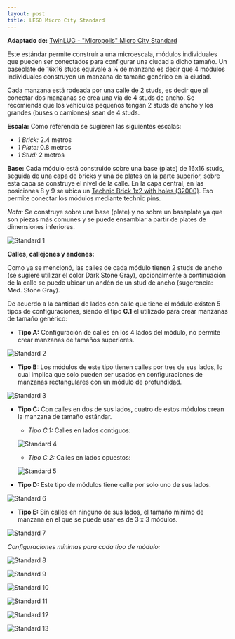 ```yaml
---
layout: post
title: LEGO Micro City Standard
---
```


**Adaptado de:** [TwinLUG - "Micropolis" Micro City Standard](http://twinlug.com/micropolis-micro-city-standard/)

Este estándar permite construir a una microescala, módulos individuales que pueden ser conectados para configurar una ciudad a dicho tamaño. Un baseplate de 16x16 studs equivale a ¼ de manzana es decir que 4 módulos individuales construyen un manzana de tamaño genérico en la ciudad.

Cada manzana está rodeada por una calle de 2 studs, es decir que al conectar dos manzanas se crea una vía de 4 studs de ancho. Se recomienda que los vehículos pequeños tengan 2 studs de ancho y los grandes (buses o camiones) sean de 4 studs.

**Escala:** Como referencia se sugieren las siguientes escalas:
   - *1 Brick:* 2.4 metros
   - *1 Plate:* 0.8 metros
   - *1 Stud:*  2 metros

**Base:** Cada módulo está construido sobre una base (plate) de 16x16 studs, seguida de una capa de bricks y una de plates en la parte superior, sobre esta capa se construye el nivel de la calle. En la capa central, en las posiciones 8 y 9 se ubica un [Technic Brick 1x2 with holes (32000)](https://brickset.com/parts/4210762/brick-1x2-m-2-holes-%C3%B8-4-87). Eso permite conectar los módulos mediante technic pins.

*Nota:* Se construye sobre una base (plate) y no sobre un baseplate ya que son piezas más comunes y se puede ensamblar a partir de plates de dimensiones inferiores.

![Standard 1](https://raw.githubusercontent.com/daniels13ca/daniels13ca.github.io/master/images/Standard1.png)

**Calles, callejones y andenes:**

Como ya se mencionó, las calles de cada módulo tienen 2 studs de ancho (se sugiere utilizar el color Dark Stone Gray), opcionalmente a continuación de la calle se puede ubicar un andén de un stud de ancho (sugerencia: Med. Stone Gray).

De acuerdo a la cantidad de lados con calle que tiene el módulo existen 5 tipos de configuraciones, siendo el tipo **C.1** el utilizado para crear manzanas de tamaño genérico:

- **Tipo A:** Configuración de calles en los 4 lados del módulo, no permite crear manzanas de tamaños superiores.

![Standard 2](https://raw.githubusercontent.com/daniels13ca/daniels13ca.github.io/master/images/Standard2.png)

- **Tipo B:** Los módulos de este tipo tienen calles por tres de sus lados, lo cual implica que solo pueden ser usados en configuraciones de manzanas rectangulares con un módulo de profundidad.

![Standard 3](https://raw.githubusercontent.com/daniels13ca/daniels13ca.github.io/master/images/Standard3.png)

- **Tipo C:** Con calles en dos de sus lados, cuatro de estos módulos crean la manzana de tamaño estándar. 

   - *Tipo C.1:* Calles en lados contiguos:

   ![Standard 4](https://raw.githubusercontent.com/daniels13ca/daniels13ca.github.io/master/images/Standard4.png)

   - *Tipo C.2:* Calles en lados opuestos:

   ![Standard 5](https://raw.githubusercontent.com/daniels13ca/daniels13ca.github.io/master/images/Standard5.png)

- **Tipo D:** Este tipo de módulos tiene calle por solo uno de sus lados.

![Standard 6](https://raw.githubusercontent.com/daniels13ca/daniels13ca.github.io/master/images/Standard6.png)

- **Tipo E:** Sin calles en ninguno de sus lados, el tamaño mínimo de manzana en el que se puede usar es de 3 x 3 módulos.

![Standard 7](https://raw.githubusercontent.com/daniels13ca/daniels13ca.github.io/master/images/Standard7.png)

*Configuraciones mínimas para cada tipo de módulo:*

![Standard 8](https://raw.githubusercontent.com/daniels13ca/daniels13ca.github.io/master/images/Standard8.png)

![Standard 9](https://raw.githubusercontent.com/daniels13ca/daniels13ca.github.io/master/images/Standard9.png)

![Standard 10](https://raw.githubusercontent.com/daniels13ca/daniels13ca.github.io/master/images/Standard10.png)

![Standard 11](https://raw.githubusercontent.com/daniels13ca/daniels13ca.github.io/master/images/Standard11.png)

![Standard 12](https://raw.githubusercontent.com/daniels13ca/daniels13ca.github.io/master/images/Standard12.png)

![Standard 13](https://raw.githubusercontent.com/daniels13ca/daniels13ca.github.io/master/images/Standard13.png)


